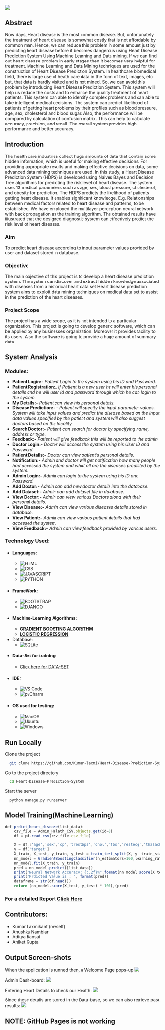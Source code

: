 <img src="https://github.com/Kumar-laxmi/Heart-Disease-Prediction-System/blob/main/SCREEN-SHOTS/Heart-Disease-Prediction-System-banner.png" />

## Abstract 
<p> 
  Now days, Heart disease is the most common disease. But, unfortunately the treatment of heart
disease is somewhat costly that is not affordable by common man. Hence, we can reduce this
problem in some amount just by predicting heart disease before it becomes dangerous
using Heart Disease Prediction System Using Machine Learning and Data mining. If we can
find out heart disease problem in early stages then it becomes very helpful for
treatment. Machine Learning and Data Mining techniques are used for the construction
of Heart Disease Prediction System. In healthcare biomedical field, there is large use of heath
care data in the form of text, images, etc but, that data is hardly visited and is not mined. So,
we can avoid this problem by introducing Heart Disease Prediction System. This system will
help us reduce the costs and to enhance the quality treatment of heart patients. This system can
able to identify complex problems and can able to take intelligent medical decisions. The
system can predict likelihood of patients of getting heart problems by their profiles such as
blood pressure, age, sex, cholesterol and blood sugar. Also, the performance will be compared
by calculation of confusion matrix. This can help to calculate accuracy, precision, and recall.
The overall system provides high performance and better accuracy. 
</p>

## Introduction
<p>
  The health care industries collect huge amounts of data that contain some hidden information,
which is useful for making effective decisions. For providing appropriate results and making
effective decisions on data, some advanced data mining techniques are used. In this study, a
Heart Disease Prediction System (HDPS) is developed using Naives Bayes and Decision Tree
algorithms for predicting the risk level of heart disease. The system uses 13 medical parameters
such as age, sex, blood pressure, cholesterol, and obesity for prediction. The HDPS predicts
the likelihood of patients getting heart disease. It enables significant knowledge. E.g.
Relationships between medical factors related to heart disease and patterns, to be established.
We have employed the multilayer perceptron neural network with back propagation as the
training algorithm. The obtained results have illustrated that the designed diagnostic system
can effectively predict the risk level of heart diseases.
</p>

### Aim
<p> 
  To predict heart disease according to input parameter values provided by user and dataset
stored in database.
</p>

### Objective
<p>
  The main objective of this project is to develop a heart disease prediction system. The system
can discover and extract hidden knowledge associated with diseases from a historical heart data
set Heart disease prediction system aims to exploit data mining techniques on medical data set
to assist in the prediction of the heart diseases.
</p>

### Project Scope
<p>
  The project has a wide scope, as it is not intended to a particular organization. This project is
going to develop generic software, which can be applied by any businesses organization.
Moreover it provides facility to its users. Also the software is going to provide a huge amount
of summary data.
</p>

## System Analysis
### Modules:
- **Patient Login:-** *Patient Login to the system using his ID and Password.*
- **Patient Registration:_** *If Patient is a new user he will enter his personal details and he
will user Id and password through which he can login to the system.*
- **My Details:-** *Patient can view his personal details.*
- **Disease Prediction:-** *- Patient will specify the input parameter values. System will take
input values and predict the disease based on the input data values specified by the
patient and system will also suggest doctors based on the locality*
- **Search Doctor:-** *Patient can search for doctor by specifying name, address or type.*
- **Feedback:-** *Patient will give feedback this will be reported to the admin*
- **Doctor Login:-** *Doctor will access the system using his User ID and Password.*
- **Patient Details:-** *Doctor can view patient’s personal details.*
- **Notification:-** *Admin and doctor will get notification how many people had accessed
the system and what all are the diseases predicted by the system.*
- **Admin Login:-** *Admin can login to the system using his ID and Password.*
- **Add Doctor:-** *Admin can add new doctor details into the database.*
- **Add Dataset:-** *Admin can add dataset file in database.*
- **View Doctor:-** *Admin can view various Doctors along with their personal details.*
- **View Disease:-** *Admin can view various diseases details stored in database.*
- **View Patient:-** *Admin can view various patient details that had accessed the system.*
- **View Feedback:-** *Admin can view feedback provided by various users.*
  
### Technology Used:
- #### Languages:
  - ![HTML](https://img.shields.io/badge/HTML5-E34F26?style=for-the-badge&logo=html5&logoColor=white)
  - ![CSS](https://img.shields.io/badge/CSS3-1572B6?style=for-the-badge&logo=css3&logoColor=white)
  - ![JAVASCRIPT](https://img.shields.io/badge/JavaScript-323330?style=for-the-badge&logo=javascript&logoColor=F7DF1E)
  - ![PYTHON](https://img.shields.io/badge/Python-FFD43B?style=for-the-badge&logo=python&logoColor=darkgreen)
- #### FrameWork:
  - ![BOOTSTRAP](https://img.shields.io/badge/Bootstrap-563D7C?style=for-the-badge&logo=bootstrap&logoColor=white)
  - ![DJANGO](https://img.shields.io/badge/Django-092E20?style=for-the-badge&logo=django&logoColor=green)
- #### Machine-Learning Algorithms:
  - <a href="https://en.wikipedia.org/wiki/Gradient_boosting">**GRADIENT BOOSTING ALGORITHM**</a>
  - <a href="https://en.wikipedia.org/wiki/Logistic_regression">**LOGISTIC REGRESSION**</a>
- Database:
  - ![SQLite](https://img.shields.io/badge/SQLite-07405E?style=for-the-badge&logo=sqlite&logoColor=white)
- #### Data-Set for training:
  - <a href="https://github.com/Kumar-laxmi/Heart-Disease-Prediction-System/blob/main/Machine_Learning/heart.csv">Click here for DATA-SET</a>
- #### IDE:
  - ![VS Code](https://img.shields.io/badge/Visual_Studio_Code-0078D4?style=for-the-badge&logo=visual%20studio%20code&logoColor=white)
  - ![pyCharm](https://img.shields.io/badge/PyCharm-000000.svg?&style=for-the-badge&logo=PyCharm&logoColor=white)
- #### OS used for testing:
  - ![MacOS](https://img.shields.io/badge/mac%20os-000000?style=for-the-badge&logo=apple&logoColor=white)
  - ![Ubuntu](https://img.shields.io/badge/Ubuntu-E95420?style=for-the-badge&logo=ubuntu&logoColor=white)
  - ![Windows](https://img.shields.io/badge/Windows-0078D6?style=for-the-badge&logo=windows&logoColor=white)

## Run Locally

Clone the project

```bash
  git clone https://github.com/Kumar-laxmi/Heart-Disease-Prediction-System
```

Go to the project directory

```bash
  cd Heart-Disease-Prediction-System
```

Start the server

```bash
  python manage.py runserver
```

## Model Training(Machine Learning)

```javascript
def prdict_heart_disease(list_data):
    csv_file = Admin_Helath_CSV.objects.get(id=1)
    df = pd.read_csv(csv_file.csv_file)

    X = df[['age','sex','cp','trestbps','chol','fbs','restecg','thalach','exang','oldpeak','slope','ca','thal']]
    y = df['target']
    X_train, X_test, y_train, y_test = train_test_split(X, y, train_size=0.8, random_state=0)
    nn_model = GradientBoostingClassifier(n_estimators=100,learning_rate=1.0,max_depth=1, random_state=0)
    nn_model.fit(X_train, y_train)
    pred = nn_model.predict([list_data])
    print("Neural Network Accuracy: {:.2f}%".format(nn_model.score(X_test, y_test) * 100))
    print("Prdicted Value is : ", format(pred))
    dataframe = str(df.head())
    return (nn_model.score(X_test, y_test) * 100),(pred)
```

### For a detailed Report <a href="https://github.com/Kumar-laxmi/Heart-Disease-Prediction-System/blob/main/REPORT/PYTHON%20CAPSTONE%20PROJECT%20REPORT%20(TEAM%202).pdf">Click Here</a>

## Contributors:
- Kumar Laxmikant (myself)
- Anushka Nambiar
- Aditya Bansal
- Aniket Gupta

## Output Screen-shots
When the application is runned then, a Welcome Page pops-up
<img src="https://github.com/Kumar-laxmi/Heart-Disease-Prediction-System/blob/main/SCREEN-SHOTS/WelcomePage.png" />

Admin Dash-board:
<img src="https://github.com/Kumar-laxmi/Heart-Disease-Prediction-System/blob/main/SCREEN-SHOTS/AdminDashboard.png" />

Entering Heart Details to check our Health:
<img src="https://github.com/Kumar-laxmi/Heart-Disease-Prediction-System/blob/main/SCREEN-SHOTS/AddHeartDetail.png" />

Since these details are stored in the Data-base, so we can also retrieve past results:
<img src="https://github.com/Kumar-laxmi/Heart-Disease-Prediction-System/blob/main/SCREEN-SHOTS/SearchLogs1.png" />

## NOTE: GitHub Pages is not working
